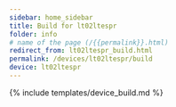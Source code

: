 ```yaml
---
sidebar: home_sidebar
title: Build for lt02ltespr
folder: info
# name of the page (/{{permalink}}.html)
redirect_from: lt02ltespr_build.html
permalink: /devices/lt02ltespr/build
device: lt02ltespr
---
```

{% include templates/device_build.md %}
